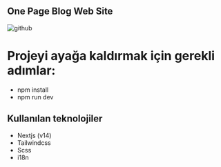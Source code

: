 
## One Page Blog Web Site
![github](/public/home.png)

# Projeyi ayağa kaldırmak için gerekli adımlar:
* npm install
* npm run dev
  

## Kullanılan teknolojiler
- Nextjs (v14)
- Tailwindcss
- Scss
- i18n






